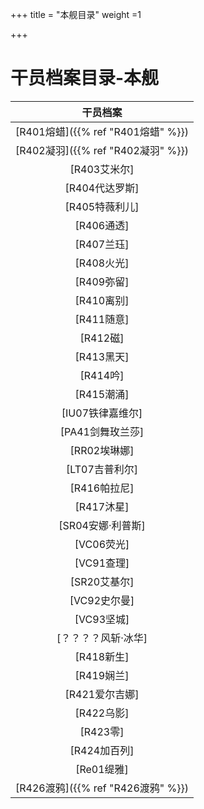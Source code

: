 +++
title = "本舰目录"
weight =1

+++



# 干员档案目录-本舰

|              干员档案              |
| :--------------------------------: |
| [R401熔蜡]({{% ref "R401熔蜡" %}}) |
| [R402凝羽]({{% ref "R402凝羽" %}}) |
|            [R403艾米尔]            |
|           [R404代达罗斯]           |
|           [R405特薇利儿]           |
|             [R406通透]             |
|             [R407兰珏]             |
|             [R408火光]             |
|             [R409弥留]             |
|             [R410离别]             |
|             [R411随意]             |
|              [R412磁]              |
|             [R413黑天]             |
|              [R414吟]              |
|             [R415潮涌]             |
|          [IU07铁律嘉维尔]          |
|          [PA41剑舞玫兰莎]          |
|            [RR02埃琳娜]            |
|           [LT07吉普利尔]           |
|            [R416帕拉尼]            |
|             [R417沐星]             |
|         [SR04安娜·利普斯]          |
|             [VC06荧光]             |
|             [VC91查理]             |
|            [SR20艾基尔]            |
|            [VC92史尔曼]            |
|             [VC93坚城]             |
|        [？？？？风斩·冰华]         |
|             [R418新生]             |
|             [R419娴兰]             |
|           [R421爱尔吉娜]           |
|             [R422乌影]             |
|              [R423零]              |
|            [R424加百列]            |
|             [Re01缇雅]             |
| [R426渡鸦]({{% ref "R426渡鸦" %}}) |
